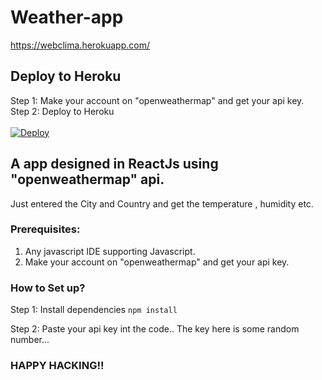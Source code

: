# Weather-app

https://webclima.herokuapp.com/

## Deploy to Heroku
Step 1: Make your account on "openweathermap" and get your api key.
<br/>
Step 2: Deploy to Heroku
<br/>
<br/>
     [![Deploy](https://www.herokucdn.com/deploy/button.svg)](https://heroku.com/deploy)

## A app designed in ReactJs using "openweathermap" api.
Just entered the City and Country and get the temperature , humidity etc.

### Prerequisites:
1. Any javascript IDE supporting Javascript.
2. Make your account on "openweathermap" and get your api key.

### How to Set up?
Step 1: Install dependencies 
        ``` npm install ``` <br/>
        
Step 2: Paste your api key int the code.. The key here is some random number...


### HAPPY HACKING!!
